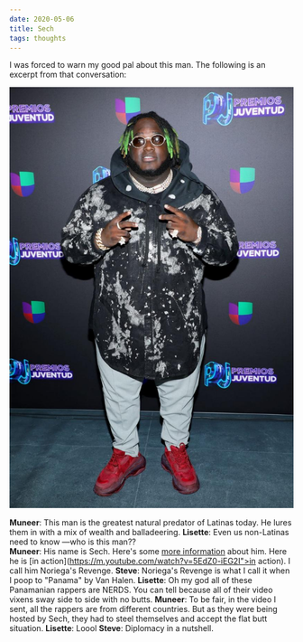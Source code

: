 ```yaml
---
date: 2020-05-06
title: Sech
tags: thoughts
---
```


I was forced to warn my good pal about this man. The following is an excerpt from that conversation:

![crusadercat](https://raw.githubusercontent.com/muneer78/muneer78.github.io/master/images/sech.jpeg)

**Muneer**: This man is the greatest natural predator of Latinas today. He lures them in with a mix of wealth and balladeering.
**Lisette**: Even us non-Latinas need to know —who is this man??<br>
**Muneer**: His name is Sech. Here's some [more information](https://en.m.wikipedia.org/wiki/Sech_(singer)) about him. Here he is [in action](https://m.youtube.com/watch?v=5EdZ0-iEG2I">in action). I call him Noriega's Revenge.
**Steve**: Noriega's Revenge is what I call it when I poop to "Panama" by Van Halen.
**Lisette**: Oh my god all of these Panamanian rappers are NERDS. You can tell because all of their video vixens sway side to side with no butts.
**Muneer**: To be fair, in the video I sent, all the rappers are from different countries.&nbsp;But as they were being hosted by Sech, they had to steel themselves and accept the flat butt situation.
**Lisette**: Loool
**Steve**: Diplomacy in a nutshell.
